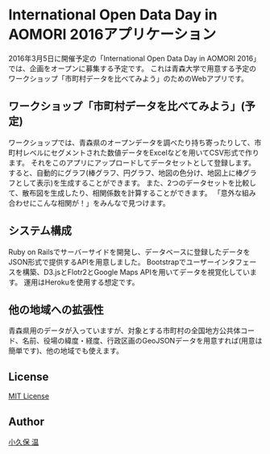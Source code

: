 # International Open Data Day in AOMORI 2016アプリケーション

2016年3月5日に開催予定の「International Open Data Day in AOMORI 2016」では、企画をオープンに募集する予定です。
これは青森大学で用意する予定のワークショップ「市町村データを比べてみよう」のためのWebアプリです。

## ワークショップ「市町村データを比べてみよう」(予定)
ワークショップでは、青森県のオープンデータを調べたり持ち寄ったりして、市町村レベルにセグメントされた数値データをExcelなどを用いてCSV形式で作ります。
それをこのアプリにアップロードしてデータセットとして登録します。
すると、自動的にグラフ(棒グラフ、円グラフ、地図の色分け、地図上に棒グラフとして表示)を生成することができます。
また、2つのデータセットを比較して、散布図を生成したり、相関係数を計算することができます。
「意外な組み合わせにこんな相関が！」をみんなで見つけます。

## システム構成
Ruby on Railsでサーバーサイドを開発し、データベースに登録したデータをJSON形式で提供するAPIを用意しました。
Bootstrapでユーザーインタフェースを構築、D3.jsとFlotr2とGoogle Maps APIを用いてデータを視覚化しています。
運用はHerokuを使用する想定です。

## 他の地域への拡張性
青森県用のデータが入っていますが、対象とする市町村の全国地方公共体コード、名前、役場の緯度・経度、行政区画のGeoJSONデータを用意すれば(用意は簡単です)、他の地域でも使えます。

## License
[MIT License](LICENSE)

## Author
[小久保 温](https://akokubo.github.io/)
